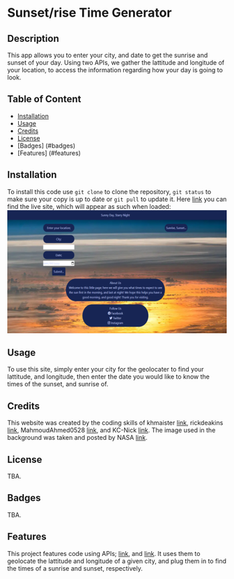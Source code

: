 # Sunset/rise Time Generator

## Description

This app allows you to enter your city, and date to get the sunrise and sunset of your day. Using two APIs, we gather the lattitude and longitude of your location, to access the information regarding how your day is going to look.

## Table of Content

- [Installation](#installation)
- [Usage](#usage)
- [Credits](#credits)
- [License](#license)
- [Badges] (#badges)
- [Features] (#features)

## Installation

To install this code use `git clone` to clone the repository, `git status` to make sure your copy is up to date or `git pull` to update it. Here [link](https://khmaister.github.io/Star-Map-Generator/) you can find the live site, which will appear as such when loaded: ![A preview of the website](./assets/preview.png)

## Usage

To use this site, simply enter your city for the geolocater to find your lattitude, and longitude, then enter the date you would like to know the times of the sunset, and sunrise of.

## Credits

This website was created by the coding skills of khmaister [link](https://github.com/khmaister), rickdeakins [link](https://github.com/rickdeakins), MahmoudAhmed0528 [link](https://github.com/MahmoudAhmed0528), and KC-Nick [link](https://github.com/KC-Nick). The image used in the background was taken and posted by NASA [link](https://www.nasa.gov/image-article/sunset-from-international-space-station/).

## License

TBA.

## Badges

TBA.

## Features

This project features code using APIs; [link](https://geocode.maps.co/), and [link](https://sunrise-sunset.org/api). It uses them to geolocate the lattitude and longitude of a given city, and plug them in to find the times of a sunrise and sunset, respectively.
